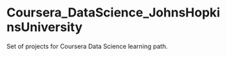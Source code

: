 # Coursera_DataScience_JohnsHopkinsUniversity
Set of projects for Coursera Data Science learning path.
